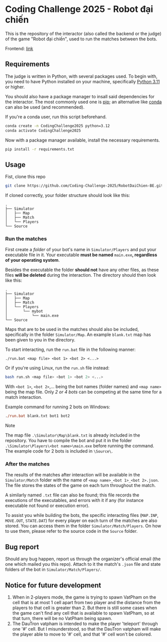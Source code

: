 # Coding Challenge 2025 - Robot đại chiến

This is the repository of the interactor (also called the backend or the judge) of the game "Robot đại chiến", used to run the matches between the bots.

Frontend: [link](https://github.com/Coding-Challenge-2025/RobotDaiChien-FE.git)

## Requirements

The judge is written in Python, with several packages used. To begin with, you need to have Python installed on your machine, specifically [Python 3.11](https://www.python.org/downloads/release/python-3110/) or higher.

You should also have a package manager to insall said dependencies for the interactor. The most commonly used one is [pip](https://pip.pypa.io/en/stable/); an alternative like [conda](https://docs.conda.io/en/latest/) can also be used (and recommended).

If you're a conda user, run this script beforehand.

```bash
conda create -n CodingChallenge2025 python=3.12
conda activate CodingChallenge2025
```

Now with a package manager available, install the necessary requirements.

```bash
pip install -r requirements.txt
```

## Usage

Fist, clone this repo

```bash
git clone https://github.com/Coding-Challenge-2025/RobotDaiChien-BE.git
```

If cloned correctly, your folder structure should look like this:

```
.
├── Simulator
│   ├── Map
│   ├── Match
│   └── Players
└── Source
```

### Run the matches

First create a *folder* of your bot's name in `Simulator/Players` and put your executable file in it. Your executable **must be named** `main.exe`**, regardless of your operating system**.

Besides the executable the folder **should not** have any other files, as these files **will be deleted** during the interaction. The directory should then look like this:

```
.
├── Simulator
│   ├── Map
│   ├── Match
│   └── Players
│       └── mybot
│           └── main.exe
└── Source
```

Maps that are to be used in the matches should also be included, specifically in the folder `Simulator/Map`. An example `blank.txt` map has been given to you in the directory.

To start interacting, run the `run.bat` file in the following manner:

```
./run.bat <map file> <bot 1> <bot 2> <...>
```

Or if you're using Linux, run the `run.sh` file instead:

```bash
bash run.sh <map file> <bot 1> <bot 2> <...>
```

With `<bot 1>`, `<bot 2>`,... being the bot names (folder names) and `<map name>` being the map file. Only *2 or 4 bots* can be competing at the same time for a match interaction.

Example command for running 2 bots on Windows:
```ps
./run.bat blank.txt bot1 bot2
```

> [!NOTE]
> The map file `.\Simulator\Map\blank.txt` is already included in the repository. You have to compile the bot and put it in the folder `.\Simulator\Players\<bot name>\main.exe` before running the command. The example code for 2 bots is included in `\Source\`.


### After the matches

The results of the matches after interaction will be available in the `Simulator/Match` folder with the name of `<map name>_<bot 1>_<bot 2>.json`. The file stores the states of the game on each turn throughout the match.

A similarly named `.txt` file can also be found; this file records the executions of the executables, and errors with it if any (for instance executable not found or execution error).

To assist you while building the bots, the specific interacting files (`MAP.INP`, `MOVE.OUT`, `STATE.DAT`) for every player on each turn of the matches are also stored. You can access them in the folder `Simulator/Match/Players`. On how to use them, please refer to the source code in the `Source` folder.

## Bug report

Should any bug happen, report us through the organizer's official email (the one which mailed you this repo). Attach to it the match's `.json` file and state folders of the bot in `Simulator/Match/Players/`.

## Notice for future development

1. When in 2-players mode, the game is trying to spawn VatPham on the cell that is at most 1 cell apart from two player and the distance from the players to that cell is greater than 2. But there is still some cases when the game can't find any cell that is available to spawn VatPham, so at that turn, there will be no VatPham being spawn.
2. The DauTron vatpham is intended to make the player 'teleport' through one '#' cell. But I misunderstood, so that the DauTron vatpham will make the player able to move to '#' cell, and that '#' cell won't be colored.